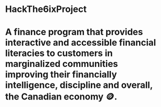# HackThe6ixProject
# A finance program that provides interactive and accessible financial literacies to customers in marginalized communities improving their financially intelligence, discipline and overall, the Canadian economy 🪙.
